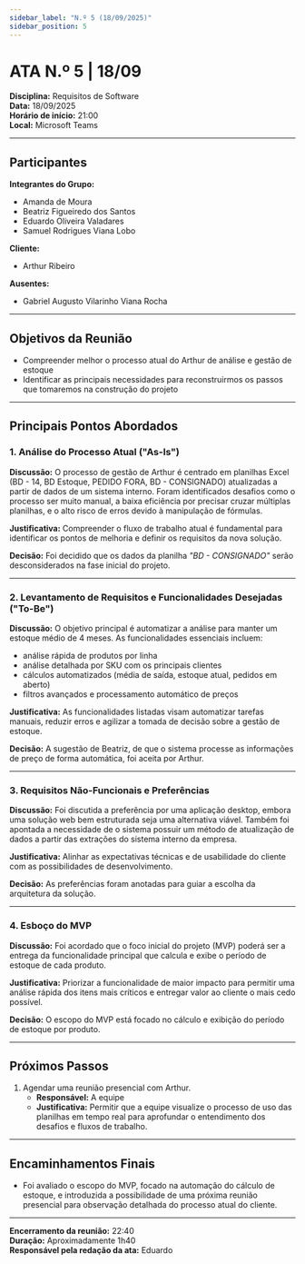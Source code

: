 ```yaml
---
sidebar_label: "N.º 5 (18/09/2025)"
sidebar_position: 5
---
```

# ATA N.º 5 | 18/09  

**Disciplina:** Requisitos de Software  
**Data:** 18/09/2025  
**Horário de início:** 21:00  
**Local:** Microsoft Teams  

---

## Participantes  

**Integrantes do Grupo:**  
- Amanda de Moura  
- Beatriz Figueiredo dos Santos  
- Eduardo Oliveira Valadares  
- Samuel Rodrigues Viana Lobo  

**Cliente:**  
- Arthur Ribeiro  

**Ausentes:**  
- Gabriel Augusto Vilarinho Viana Rocha  

---

## Objetivos da Reunião  
- Compreender melhor o processo atual do Arthur de análise e gestão de estoque  
- Identificar as principais necessidades para reconstruirmos os passos que tomaremos na construção do projeto  

---

## Principais Pontos Abordados  

### 1. Análise do Processo Atual ("As-Is")  
**Discussão:** O processo de gestão de Arthur é centrado em planilhas Excel (BD - 14, BD Estoque, PEDIDO FORA, BD - CONSIGNADO) atualizadas a partir de dados de um sistema interno. Foram identificados desafios como o processo ser muito manual, a baixa eficiência por precisar cruzar múltiplas planilhas, e o alto risco de erros devido à manipulação de fórmulas.  

**Justificativa:** Compreender o fluxo de trabalho atual é fundamental para identificar os pontos de melhoria e definir os requisitos da nova solução.  

**Decisão:** Foi decidido que os dados da planilha *"BD - CONSIGNADO"* serão desconsiderados na fase inicial do projeto.  

---

### 2. Levantamento de Requisitos e Funcionalidades Desejadas ("To-Be")  
**Discussão:** O objetivo principal é automatizar a análise para manter um estoque médio de 4 meses. As funcionalidades essenciais incluem:  
- análise rápida de produtos por linha  
- análise detalhada por SKU com os principais clientes  
- cálculos automatizados (média de saída, estoque atual, pedidos em aberto)  
- filtros avançados e processamento automático de preços  

**Justificativa:** As funcionalidades listadas visam automatizar tarefas manuais, reduzir erros e agilizar a tomada de decisão sobre a gestão de estoque.  

**Decisão:** A sugestão de Beatriz, de que o sistema processe as informações de preço de forma automática, foi aceita por Arthur.  

---

### 3. Requisitos Não-Funcionais e Preferências  
**Discussão:** Foi discutida a preferência por uma aplicação desktop, embora uma solução web bem estruturada seja uma alternativa viável. Também foi apontada a necessidade de o sistema possuir um método de atualização de dados a partir das extrações do sistema interno da empresa.  

**Justificativa:** Alinhar as expectativas técnicas e de usabilidade do cliente com as possibilidades de desenvolvimento.  

**Decisão:** As preferências foram anotadas para guiar a escolha da arquitetura da solução.  

---

### 4. Esboço do MVP  
**Discussão:** Foi acordado que o foco inicial do projeto (MVP) poderá ser a entrega da funcionalidade principal que calcula e exibe o período de estoque de cada produto.  

**Justificativa:** Priorizar a funcionalidade de maior impacto para permitir uma análise rápida dos itens mais críticos e entregar valor ao cliente o mais cedo possível.  

**Decisão:** O escopo do MVP está focado no cálculo e exibição do período de estoque por produto.  

---

## Próximos Passos  
1. Agendar uma reunião presencial com Arthur.  
   - **Responsável:** A equipe  
   - **Justificativa:** Permitir que a equipe visualize o processo de uso das planilhas em tempo real para aprofundar o entendimento dos desafios e fluxos de trabalho.  

---

## Encaminhamentos Finais  
- Foi avaliado o escopo do MVP, focado na automação do cálculo de estoque, e introduzida a possibilidade de uma próxima reunião presencial para observação detalhada do processo atual do cliente.  

---

**Encerramento da reunião:** 22:40  
**Duração:** Aproximadamente 1h40  
**Responsável pela redação da ata:** Eduardo  
